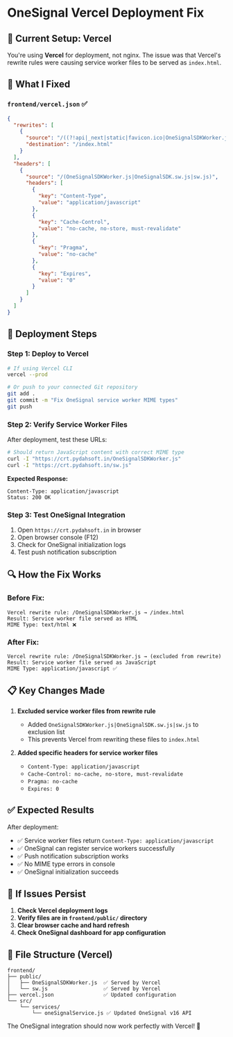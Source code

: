 # OneSignal Vercel Deployment Fix

## 🎯 **Current Setup: Vercel**

You're using **Vercel** for deployment, not nginx. The issue was that Vercel's rewrite rules were causing service worker files to be served as `index.html`.

## 🔧 **What I Fixed**

### **`frontend/vercel.json`** ✅
```json
{
  "rewrites": [
    {
      "source": "/((?!api|_next|static|favicon.ico|OneSignalSDKWorker.js|OneSignalSDK.sw.js|sw.js).*)",
      "destination": "/index.html"
    }
  ],
  "headers": [
    {
      "source": "/(OneSignalSDKWorker.js|OneSignalSDK.sw.js|sw.js)",
      "headers": [
        {
          "key": "Content-Type",
          "value": "application/javascript"
        },
        {
          "key": "Cache-Control",
          "value": "no-cache, no-store, must-revalidate"
        },
        {
          "key": "Pragma",
          "value": "no-cache"
        },
        {
          "key": "Expires",
          "value": "0"
        }
      ]
    }
  ]
}
```

## 🚀 **Deployment Steps**

### **Step 1: Deploy to Vercel**
```bash
# If using Vercel CLI
vercel --prod

# Or push to your connected Git repository
git add .
git commit -m "Fix OneSignal service worker MIME types"
git push
```

### **Step 2: Verify Service Worker Files**
After deployment, test these URLs:
```bash
# Should return JavaScript content with correct MIME type
curl -I "https://crt.pydahsoft.in/OneSignalSDKWorker.js"
curl -I "https://crt.pydahsoft.in/sw.js"
```

**Expected Response:**
```
Content-Type: application/javascript
Status: 200 OK
```

### **Step 3: Test OneSignal Integration**
1. Open `https://crt.pydahsoft.in` in browser
2. Open browser console (F12)
3. Check for OneSignal initialization logs
4. Test push notification subscription

## 🔍 **How the Fix Works**

### **Before Fix:**
```
Vercel rewrite rule: /OneSignalSDKWorker.js → /index.html
Result: Service worker file served as HTML
MIME Type: text/html ❌
```

### **After Fix:**
```
Vercel rewrite rule: /OneSignalSDKWorker.js → (excluded from rewrite)
Result: Service worker file served as JavaScript
MIME Type: application/javascript ✅
```

## 📋 **Key Changes Made**

1. **Excluded service worker files from rewrite rule**
   - Added `OneSignalSDKWorker.js|OneSignalSDK.sw.js|sw.js` to exclusion list
   - This prevents Vercel from rewriting these files to `index.html`

2. **Added specific headers for service worker files**
   - `Content-Type: application/javascript`
   - `Cache-Control: no-cache, no-store, must-revalidate`
   - `Pragma: no-cache`
   - `Expires: 0`

## ✅ **Expected Results**

After deployment:
- ✅ Service worker files return `Content-Type: application/javascript`
- ✅ OneSignal can register service workers successfully
- ✅ Push notification subscription works
- ✅ No MIME type errors in console
- ✅ OneSignal initialization succeeds

## 🚨 **If Issues Persist**

1. **Check Vercel deployment logs**
2. **Verify files are in `frontend/public/` directory**
3. **Clear browser cache and hard refresh**
4. **Check OneSignal dashboard for app configuration**

## 📁 **File Structure (Vercel)**
```
frontend/
├── public/
│   ├── OneSignalSDKWorker.js  ✅ Served by Vercel
│   └── sw.js                  ✅ Served by Vercel
├── vercel.json                ✅ Updated configuration
└── src/
    └── services/
        └── oneSignalService.js ✅ Updated OneSignal v16 API
```

The OneSignal integration should now work perfectly with Vercel! 🎉
